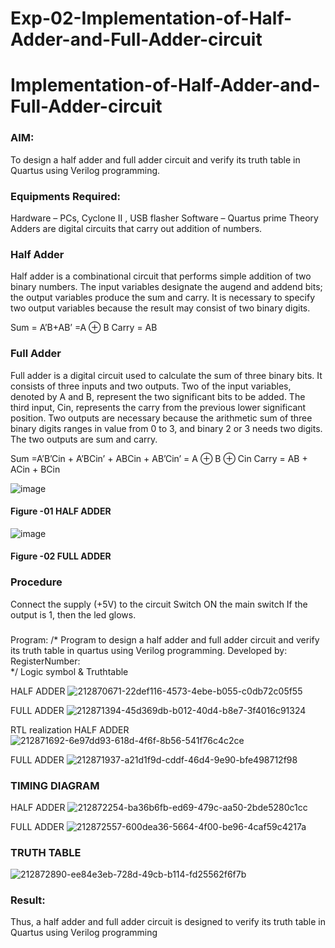 # Exp-02-Implementation-of-Half-Adder-and-Full-Adder-circuit

# Implementation-of-Half-Adder-and-Full-Adder-circuit
### AIM:
To design a half adder and full adder circuit and verify its truth table in Quartus using Verilog programming.

### Equipments Required:
Hardware – PCs, Cyclone II , USB flasher
Software – Quartus prime
Theory
Adders are digital circuits that carry out addition of numbers.

### Half Adder
Half adder is a combinational circuit that performs simple addition of two binary numbers. The input variables designate the augend and addend bits; the output variables produce the sum and carry. It is necessary to specify two output variables because the result may consist of two binary digits.

Sum = A’B+AB’ =A ⊕ B Carry = AB

### Full Adder
Full adder is a digital circuit used to calculate the sum of three binary bits. It consists of three inputs and two outputs. Two of the input variables, denoted by A and B, represent the two significant bits to be added. The third input, Cin, represents the carry from the previous lower significant position. Two outputs are necessary because the arithmetic sum of three binary digits ranges in value from 0 to 3, and binary 2 or 3 needs two digits. The two outputs are sum and carry.

Sum =A’B’Cin + A’BCin’ + ABCin + AB’Cin’ = A ⊕ B ⊕ Cin Carry = AB + ACin + BCin

 ![image](https://user-images.githubusercontent.com/36288975/163552156-a13e5a56-c638-4110-97d9-8896907c8d25.png)

#### Figure -01 HALF ADDER 


![image](https://user-images.githubusercontent.com/36288975/163552057-b3547877-6d07-45b4-b7e0-bcfebfad9e1d.png)

#### Figure -02 FULL ADDER 

### Procedure

Connect the supply (+5V) to the circuit
Switch ON the main switch
If the output is 1, then the led glows.
### 
Program:
/*
Program to design a half adder and full adder circuit and verify its truth table in quartus using Verilog programming.
Developed by: 
RegisterNumber:  
*/
Logic symbol & Truthtable

HALF ADDER
![212870671-22def116-4573-4ebe-b055-c0db72c05f55](https://user-images.githubusercontent.com/119475762/214545216-a5c890c6-8600-4e58-8b92-68f456cc6b4e.png)

FULL ADDER
![212871394-45d369db-b012-40d4-b8e7-3f4016c91324](https://user-images.githubusercontent.com/119475762/214545473-28b18a90-b480-46f4-8f39-060a67316b5f.png)

RTL realization
HALF ADDER
![212871692-6e97dd93-618d-4f6f-8b56-541f76c4c2ce](https://user-images.githubusercontent.com/119475762/214545708-85fb4ba2-d5b3-41e6-b398-a9a51726c705.png)
 
FULL ADDER
![212871937-a21d1f9d-cddf-46d4-9e90-bfe498712f98](https://user-images.githubusercontent.com/119475762/214545807-a0f8def6-83e5-48b3-88b3-1d80075fee2f.png)

### TIMING DIAGRAM
HALF ADDER
![212872254-ba36b6fb-ed69-479c-aa50-2bde5280c1cc](https://user-images.githubusercontent.com/119475762/214545967-27f61388-8117-4789-8154-da6e974d40a6.png)

FULL ADDER
![212872557-600dea36-5664-4f00-be96-4caf59c4217a](https://user-images.githubusercontent.com/119475762/214546141-9204e927-bee6-488e-bbee-28bfdf25de4e.png)

### TRUTH TABLE 
![212872890-ee84e3eb-728d-49cb-b114-fd25562f6f7b](https://user-images.githubusercontent.com/119475762/214546211-0f509942-e43e-4e0d-8f2d-5be889137baa.png)

### Result:
Thus, a half adder and full adder circuit is designed to verify its truth table in Quartus using Verilog programming
